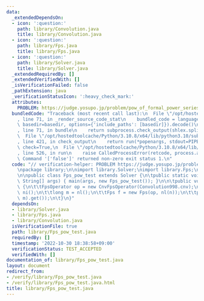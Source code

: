 ```yaml
---
data:
  _extendedDependsOn:
  - icon: ':question:'
    path: library/Convolution.java
    title: library/Convolution.java
  - icon: ':question:'
    path: library/Fps.java
    title: library/Fps.java
  - icon: ':question:'
    path: library/Solver.java
    title: library/Solver.java
  _extendedRequiredBy: []
  _extendedVerifiedWith: []
  _isVerificationFailed: false
  _pathExtension: java
  _verificationStatusIcon: ':heavy_check_mark:'
  attributes:
    PROBLEM: https://judge.yosupo.jp/problem/pow_of_formal_power_series
  bundledCode: "Traceback (most recent call last):\n  File \"/opt/hostedtoolcache/Python/3.10.8/x64/lib/python3.10/site-packages/onlinejudge_verify/documentation/build.py\"\
    , line 71, in _render_source_code_stat\n    bundled_code = language.bundle(stat.path,\
    \ basedir=basedir, options={'include_paths': [basedir]}).decode()\n  File \"/opt/hostedtoolcache/Python/3.10.8/x64/lib/python3.10/site-packages/onlinejudge_verify/languages/user_defined.py\"\
    , line 71, in bundle\n    return subprocess.check_output(shlex.split(command))\n\
    \  File \"/opt/hostedtoolcache/Python/3.10.8/x64/lib/python3.10/subprocess.py\"\
    , line 421, in check_output\n    return run(*popenargs, stdout=PIPE, timeout=timeout,\
    \ check=True,\n  File \"/opt/hostedtoolcache/Python/3.10.8/x64/lib/python3.10/subprocess.py\"\
    , line 526, in run\n    raise CalledProcessError(retcode, process.args,\nsubprocess.CalledProcessError:\
    \ Command '['false']' returned non-zero exit status 1.\n"
  code: "// verification-helper: PROBLEM https://judge.yosupo.jp/problem/pow_of_formal_power_series\n\
    \npackage library;\n\nimport library.Solver;\nimport library.Fps;\nimport library.Convolution;\n\
    \n\npublic class Fps_pow_test extends Solver {\n\tpublic static void main(final\
    \ String[] args) { main(args, new Fps_pow_test()); }\n\n\tpublic void solve()\
    \ {\n\t\tFpsOperator op = new CnvFpsOperator(Convolution998.cnv);\n\t\tint n =\
    \ ni();\n\t\tlong m = nl();\n\t\tFps f = new Fps(op, nl(n));\n\t\tprtln(op.pow(f,\
    \ m).get());\n\t}\n}"
  dependsOn:
  - library/Solver.java
  - library/Fps.java
  - library/Convolution.java
  isVerificationFile: true
  path: library/Fps_pow_test.java
  requiredBy: []
  timestamp: '2022-10-30 18:38:58+09:00'
  verificationStatus: TEST_ACCEPTED
  verifiedWith: []
documentation_of: library/Fps_pow_test.java
layout: document
redirect_from:
- /verify/library/Fps_pow_test.java
- /verify/library/Fps_pow_test.java.html
title: library/Fps_pow_test.java
---
```

